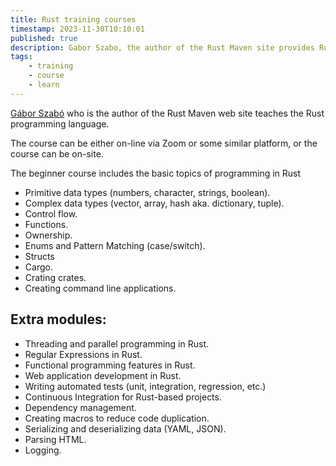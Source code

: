 ```yaml
---
title: Rust training courses
timestamp: 2023-11-30T10:10:01
published: true
description: Gabor Szabo, the author of the Rust Maven site provides Rust training courses.
tags:
    - training
    - course
    - learn
---
```


[Gábor Szabó](https://szabgab.com/) who is the author of the Rust Maven web site teaches the Rust programming language.

The course can be either on-line via Zoom or some similar platform, or the course can be on-site.

The beginner course includes the basic topics of programming in Rust

* Primitive data types (numbers, character, strings, boolean).
* Complex data types (vector, array, hash aka. dictionary, tuple).
* Control flow.
* Functions.
* Ownership.
* Enums and Pattern Matching (case/switch).
* Structs
* Cargo.
* Crating crates.
* Creating command line applications.

## Extra modules:

* Threading and parallel programming in Rust.
* Regular Expressions in Rust.
* Functional programming features in Rust.
* Web application development in Rust.
* Writing automated tests (unit, integration, regression, etc.)
* Continuous Integration for Rust-based projects.
* Dependency management.
* Creating macros to reduce code duplication.
* Serializing and deserializing data (YAML, JSON).
* Parsing HTML.
* Logging.

